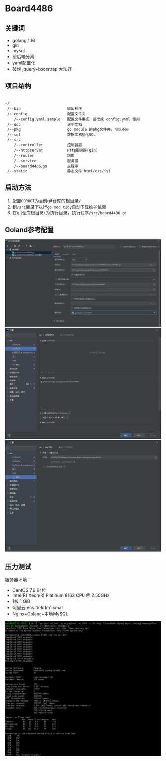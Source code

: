 # Board4486

## 关键词

- golang 1.16
- gin
- mysql
- 前后端分离
- yaml配置化
- 破烂 jquery+bootstrap 大法好

## 项目结构

```

-/
 /--bin                     输出程序
 /--config                  配置文件夹
    /--config.yaml.sample   配置文件模板，请改成 config.yaml 使用
 /--doc                     说明文档
 /--pkg                     go module 的pkg文件夹，可以不用
 /--sql                     数据库初始化SQL
 /--src
    /--controller           控制器层
    /--httpserver           Http服务器(gin)
    /--router               路由
    /--service              服务层
    /--board4486.go         主程序
 /--static                  静态文件(html/css/js)

```

## 启动方法

1. 配置`GOROOT`为当前git仓库的根目录`/`
1. 到`/src`目录下执行`go mod tidy`自动下载维护依赖
1. 在git仓库根目录`/`为执行目录，执行程序`/src/board4486.go`

## Goland参考配置

![](doc/image/img.png)
![](doc/image/img_1.png)
![](doc/image/img_2.png)

## 压力测试

服务器环境：

- CentOS 7.6 64位
- Intel(R) Xeon(R) Platinum 8163 CPU @ 2.50GHz
- 1核 1 GiB
- 阿里云 ecs.t5-lc1m1.small
- Nginx+Golang+本地MySQL

![](doc/image/img_3.png)